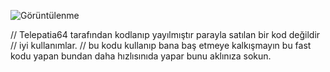 ![Görüntülenme](https://pageview.vercel.app/?github_user=t64t&repo=discord-url-sniperr)


// Telepatia64 tarafından kodlanıp yayılmıştır parayla satılan bir kod değildir
// iyi kullanımlar.
// bu kodu kullanıp bana baş etmeye kalkışmayın bu fast kodu yapan bundan daha hızlısınıda yapar bunu aklınıza sokun.
